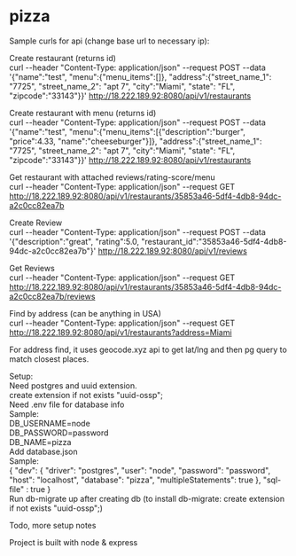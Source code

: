 # pizza

Sample curls for api (change base url to necessary ip):


Create restaurant (returns id)\
curl --header "Content-Type: application/json"   --request POST   --data '{"name":"test", "menu":{"menu_items":[]}, "address":{"street_name_1": "7725", "street_name_2": "apt 7", "city":"Miami", "state": "FL", "zipcode":"33143"}}'   http://18.222.189.92:8080/api/v1/restaurants 


Create restaurant with menu (returns id)\
curl --header "Content-Type: application/json"   --request POST   --data '{"name":"test", "menu":{"menu_items":[{"description":"burger", "price":4.33, "name":"cheeseburger"}]}, "address":{"street_name_1": "7725", "street_name_2": "apt 7", "city":"Miami", "state": "FL", "zipcode":"33143"}}'   http://18.222.189.92:8080/api/v1/restaurants 


Get restaurant with attached reviews/rating-score/menu\
curl --header "Content-Type: application/json"   --request GET   http://18.222.189.92:8080/api/v1/restaurants/35853a46-5df4-4db8-94dc-a2c0cc82ea7b 


Create Review\
curl --header "Content-Type: application/json"   --request POST   --data '{"description":"great", "rating":5.0, "restaurant_id":"35853a46-5df4-4db8-94dc-a2c0cc82ea7b"}'   http://18.222.189.92:8080/api/v1/reviews 


Get Reviews\
curl --header "Content-Type: application/json"   --request GET   http://18.222.189.92:8080/api/v1/restaurants/35853a46-5df4-4db8-94dc-a2c0cc82ea7b/reviews 


Find by address (can be anything in USA)\
curl --header "Content-Type: application/json"   --request GET   http://18.222.189.92:8080/api/v1/restaurants?address=Miami 

For address find, it uses geocode.xyz api to get lat/lng and then pg query to match closest places.

Setup:\
Need postgres and uuid extension.\
create extension if not exists "uuid-ossp";\
Need .env file for database info\
Sample:\
DB_USERNAME=node\
DB_PASSWORD=password\
DB_NAME=pizza\
Add database.json\
Sample:\
{
  "dev": {
  	"driver": "postgres",
  	"user": "node",
  	"password": "password",
  	"host": "localhost",
  	"database": "pizza",
		"multipleStatements": true
	},
	"sql-file" : true
}\
Run db-migrate up after creating db (to install db-migrate: create extension if not exists "uuid-ossp";)

Todo, more setup notes

Project is built with node & express
